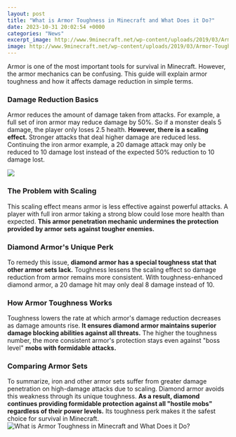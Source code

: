 ```yaml
---
layout: post
title: "What is Armor Toughness in Minecraft and What Does it Do?"
date: 2023-10-31 20:02:54 +0000
categories: "News"
excerpt_image: http://www.9minecraft.net/wp-content/uploads/2019/03/Armor-Toughness-Bar-mod-for-minecraft-03.jpg
image: http://www.9minecraft.net/wp-content/uploads/2019/03/Armor-Toughness-Bar-mod-for-minecraft-03.jpg
---
```


Armor is one of the most important tools for survival in Minecraft. However, the armor mechanics can be confusing. This guide will explain armor toughness and how it affects damage reduction in simple terms.
### Damage Reduction Basics
Armor reduces the amount of damage taken from attacks. For example, a full set of iron armor may reduce damage by 50%. So if a monster deals 5 damage, the player only loses 2.5 health. 
**However, there is a scaling effect.** Stronger attacks that deal higher damage are reduced less. Continuing the iron armor example, a 20 damage attack may only be reduced to 10 damage lost instead of the expected 50% reduction to 10 damage lost.

![](https://cdn1.wminecraft.net/wp-content/uploads/2021/07/Armour-Toughness-Bar-Mod-1.png?v=1625474268)
### The Problem with Scaling 
This scaling effect means armor is less effective against powerful attacks. A player with full iron armor taking a strong blow could lose more health than expected. **This armor penetration mechanic undermines the protection provided by armor sets against tougher enemies.**
### Diamond Armor's Unique Perk
To remedy this issue, **diamond armor has a special toughness stat that other armor sets lack.** Toughness lessens the scaling effect so damage reduction from armor remains more consistent. With toughness-enhanced diamond armor, a 20 damage hit may only deal 8 damage instead of 10. 
### How Armor Toughness Works
Toughness lowers the rate at which armor's damage reduction decreases as damage amounts rise. **It ensures diamond armor maintains superior damage blocking abilities against all threats.** The higher the toughness number, the more consistent armor's protection stays even against "boss level" **mobs with formidable attacks.**
### Comparing Armor Sets
To summarize, iron and other armor sets suffer from greater damage penetration on high-damage attacks due to scaling. Diamond armor avoids this weakness through its unique toughness. **As a result, diamond continues providing formidable protection against all "hostile mobs" regardless of their power levels.** Its toughness perk makes it the safest choice for survival in Minecraft.
![What is Armor Toughness in Minecraft and What Does it Do?](http://www.9minecraft.net/wp-content/uploads/2019/03/Armor-Toughness-Bar-mod-for-minecraft-03.jpg)